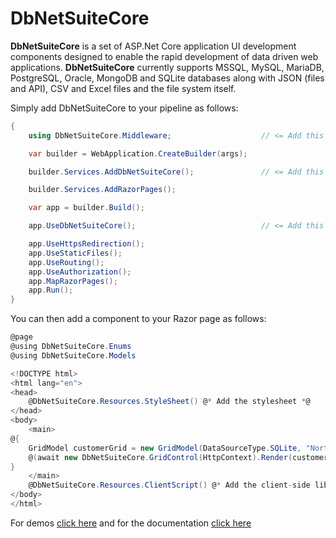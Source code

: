 
# DbNetSuiteCore

**DbNetSuiteCore** is a set of ASP.Net Core application UI development components designed to enable the rapid development of data driven web applications. **DbNetSuiteCore** currently supports MSSQL, MySQL, MariaDB, PostgreSQL, Oracle, MongoDB and SQLite databases along with JSON (files and API), CSV and Excel files and the file system itself.

Simply add DbNetSuiteCore to your pipeline as follows:
```c#
{
    using DbNetSuiteCore.Middleware;                    // <= Add this line

    var builder = WebApplication.CreateBuilder(args);

    builder.Services.AddDbNetSuiteCore();               // <= Add this line

    builder.Services.AddRazorPages();

    var app = builder.Build();

    app.UseDbNetSuiteCore();                            // <= Add this line

    app.UseHttpsRedirection();
    app.UseStaticFiles();
    app.UseRouting();
    app.UseAuthorization();
    app.MapRazorPages();
    app.Run();
}
```
You can then add a component to your Razor page as follows:
```c#
@page
@using DbNetSuiteCore.Enums
@using DbNetSuiteCore.Models

<!DOCTYPE html>
<html lang="en">
<head>
    @DbNetSuiteCore.Resources.StyleSheet() @* Add the stylesheet *@
</head>
<body>
    <main>
@{
    GridModel customerGrid = new GridModel(DataSourceType.SQLite, "Northwind", "Customers");
    @(await new DbNetSuiteCore.GridControl(HttpContext).Render(customerGrid))
}
    </main>
    @DbNetSuiteCore.Resources.ClientScript() @* Add the client-side library *@
</body>
</html>
```

For demos [click here](https://dbnetsuitecore.com/) and for the documentation [click here](https://dbnetsuitecore.document360.io/docs) 